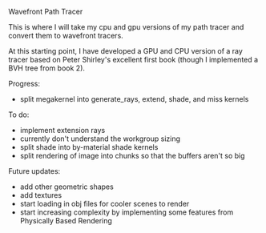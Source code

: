 Wavefront Path Tracer

This is where I will take my cpu and gpu versions of my path tracer
and convert them to wavefront tracers.

At this starting point, I have developed a GPU and CPU version of a ray tracer
based on Peter Shirley's excellent first book (though I implemented a BVH tree
from book 2).

Progress:
- split megakernel into generate_rays, extend, shade, and miss kernels

To do:
- implement extension rays
- currently don't understand the workgroup sizing
- split shade into by-material shade kernels
- split rendering of image into chunks so that the buffers aren't so big

Future updates:
- add other geometric shapes
- add textures
- start loading in obj files for cooler scenes to render
- start increasing complexity by implementing some features from Physically Based Rendering